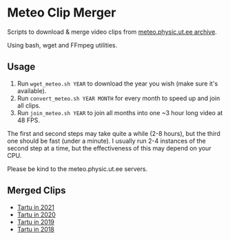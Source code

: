 # Meteo Clip Merger
Scripts to download &amp; merge video clips from [meteo.physic.ut.ee archive](https://meteo.physic.ut.ee/webcam/uus/archive/). 

Using bash, wget and FFmpeg utilities.

## Usage

1. Run `wget_meteo.sh YEAR` to download the year you wish (make sure it's available).
2. Run `convert_meteo.sh YEAR MONTH` for every month to speed up and join all clips. 
3. Run `join_meteo.sh YEAR` to join all months into one ~3 hour long video at 48 FPS.

The first and second steps may take quite a while (2-8 hours), but the third one should be fast (under a minute).  I usually run 2-4 instances of the second step at a time, but the effectiveness of this may depend on your CPU.

Please be kind to the meteo.physic.ut.ee servers.

## Merged Clips

- [Tartu in 2021](https://www.youtube.com/watch?v=XiWUUGcrCzs)
- [Tartu in 2020](https://www.youtube.com/watch?v=9cNdEs1fOOQ)
- [Tartu in 2019](https://www.youtube.com/watch?v=q_ZRND_3uQY)
- [Tartu in 2018](https://www.youtube.com/watch?v=i3sxpB2TqvA)
